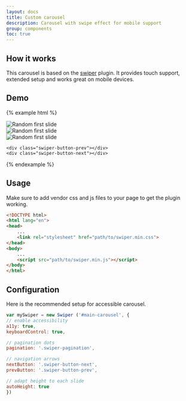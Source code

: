 ```yaml
---
layout: docs
title: Custom carousel
description: Carousel with swipe effect for mobile support
group: components
toc: true
---
```


## How it works

This carousel is based on the [swiper](http://idangero.us/swiper/) plugin. It provides touch support, extended setup and works great on mobile devices.

## Demo

{% example html %}
<div class="swiper-container" style="width: 37.5rem;">
    <div class="swiper-wrapper">
        <div class="swiper-slide"><img alt="Random first slide" src="https://dummyimage.com/600x400/cccccc/000000&text=slide+1"></div>
        <div class="swiper-slide"><img alt="Random first slide" src="https://dummyimage.com/600x400/cccccc/000000&text=slide+2"></div>
        <div class="swiper-slide"><img alt="Random first slide" src="https://dummyimage.com/600x400/cccccc/000000&text=slide+3"></div>
    </div>
    <div class="swiper-pagination"></div>

    <div class="swiper-button-prev"></div>
    <div class="swiper-button-next"></div>
</div>
{% endexample %}

## Usage

Make sure to add vendor css and js files to your page to get the plugin working.

```html
<!DOCTYPE html>
<html lang="en">
<head>
    ...
    <link rel="stylesheet" href="path/to/swiper.min.css">
</head>
<body>
    ...
    <script src="path/to/swiper.min.js"></script>
</body>
</html>
```

## Configuration

Here is the recommended setup for accessible carousel.

```javascript
var mySwiper = new Swiper ('#main-carousel', {
// enable accessibility
a11y: true,
keyboardControl: true,

// pagination dots
pagination: '.swiper-pagination',

// navigation arrows
nextButton: '.swiper-button-next',
prevButton: '.swiper-button-prev',

// adapt height to each slide
autoHeight: true
})
```

